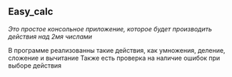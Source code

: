 ## Easy_calc
 _Это простое консольное приложение, которое будет производить действия над 2мя числами_

В программе реализованны такие действия, как умножения, деление, сложение и вычитание
Также есть проверка на наличие ошибок при выборе действия

